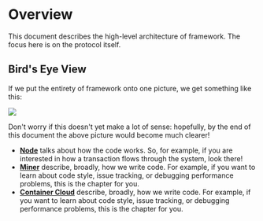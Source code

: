 # Overview

This document describes the high-level architecture of framework. The focus here
is on the protocol itself.


## Bird's Eye View

If we put the entirety of framework onto one picture, we get something like this:

![](../images/architecture.svg)

Don't worry if this doesn't yet make a lot of sense: hopefully, by the end of
this document the above picture would become much clearer!

* [**Node**](./node/) talks about how the code works.
  So, for example, if you are interested in how a transaction flows through the
  system, look there!
* [**Miner**](./miner/) describe, broadly, how we write code.
  For example, if you want to learn about code style, issue tracking, or
  debugging performance problems, this is the chapter for you.
* [**Container Cloud**](./container_cloud/) describe, broadly, how we write code.
  For example, if you want to learn about code style, issue tracking, or
  debugging performance problems, this is the chapter for you.
  